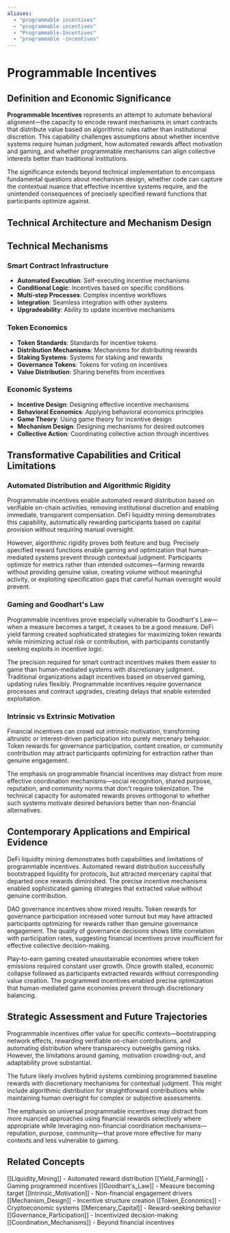 ```yaml
---
aliases:
  - "programmable incentives"
  - "programmable-incentives"
  - "Programmable-Incentives"
  - "programmable -incentives"
---
```


# Programmable Incentives

## Definition and Economic Significance

**Programmable Incentives** represents an attempt to automate behavioral alignment—the capacity to encode reward mechanisms in smart contracts that distribute value based on algorithmic rules rather than institutional discretion. This capability challenges assumptions about whether incentive systems require human judgment, how automated rewards affect motivation and gaming, and whether programmable mechanisms can align collective interests better than traditional institutions.

The significance extends beyond technical implementation to encompass fundamental questions about mechanism design, whether code can capture the contextual nuance that effective incentive systems require, and the unintended consequences of precisely specified reward functions that participants optimize against.

## Technical Architecture and Mechanism Design

## Technical Mechanisms

### Smart Contract Infrastructure
- **Automated Execution**: Self-executing incentive mechanisms
- **Conditional Logic**: Incentives based on specific conditions
- **Multi-step Processes**: Complex incentive workflows
- **Integration**: Seamless integration with other systems
- **Upgradeability**: Ability to update incentive mechanisms

### Token Economics
- **Token Standards**: Standards for incentive tokens
- **Distribution Mechanisms**: Mechanisms for distributing rewards
- **Staking Systems**: Systems for staking and rewards
- **Governance Tokens**: Tokens for voting on incentives
- **Value Distribution**: Sharing benefits from incentives

### Economic Systems
- **Incentive Design**: Designing effective incentive mechanisms
- **Behavioral Economics**: Applying behavioral economics principles
- **Game Theory**: Using game theory for incentive design
- **Mechanism Design**: Designing mechanisms for desired outcomes
- **Collective Action**: Coordinating collective action through incentives

## Transformative Capabilities and Critical Limitations

### Automated Distribution and Algorithmic Rigidity

Programmable incentives enable automated reward distribution based on verifiable on-chain activities, removing institutional discretion and enabling immediate, transparent compensation. DeFi liquidity mining demonstrates this capability, automatically rewarding participants based on capital provision without requiring manual oversight.

However, algorithmic rigidity proves both feature and bug. Precisely specified reward functions enable gaming and optimization that human-mediated systems prevent through contextual judgment. Participants optimize for metrics rather than intended outcomes—farming rewards without providing genuine value, creating volume without meaningful activity, or exploiting specification gaps that careful human oversight would prevent.

### Gaming and Goodhart's Law

Programmable incentives prove especially vulnerable to Goodhart's Law—when a measure becomes a target, it ceases to be a good measure. DeFi yield farming created sophisticated strategies for maximizing token rewards while minimizing actual risk or contribution, with participants constantly seeking exploits in incentive logic.

The precision required for smart contract incentives makes them easier to game than human-mediated systems with discretionary judgment. Traditional organizations adapt incentives based on observed gaming, updating rules flexibly. Programmable incentives require governance processes and contract upgrades, creating delays that enable extended exploitation.

### Intrinsic vs Extrinsic Motivation

Financial incentives can crowd out intrinsic motivation, transforming altruistic or interest-driven participation into purely mercenary behavior. Token rewards for governance participation, content creation, or community contribution may attract participants optimizing for extraction rather than genuine engagement.

The emphasis on programmable financial incentives may distract from more effective coordination mechanisms—social recognition, shared purpose, reputation, and community norms that don't require tokenization. The technical capacity for automated rewards proves orthogonal to whether such systems motivate desired behaviors better than non-financial alternatives.

## Contemporary Applications and Empirical Evidence

DeFi liquidity mining demonstrates both capabilities and limitations of programmable incentives. Automated reward distribution successfully bootstrapped liquidity for protocols, but attracted mercenary capital that departed once rewards diminished. The precise incentive mechanisms enabled sophisticated gaming strategies that extracted value without genuine contribution.

DAO governance incentives show mixed results. Token rewards for governance participation increased voter turnout but may have attracted participants optimizing for rewards rather than genuine governance engagement. The quality of governance decisions shows little correlation with participation rates, suggesting financial incentives prove insufficient for effective collective decision-making.

Play-to-earn gaming created unsustainable economies where token emissions required constant user growth. Once growth stalled, economic collapse followed as participants extracted rewards without corresponding value creation. The programmed incentives enabled precise optimization that human-mediated game economies prevent through discretionary balancing.

## Strategic Assessment and Future Trajectories

Programmable incentives offer value for specific contexts—bootstrapping network effects, rewarding verifiable on-chain contributions, and automating distribution where transparency outweighs gaming risks. However, the limitations around gaming, motivation crowding-out, and adaptability prove substantial.

The future likely involves hybrid systems combining programmed baseline rewards with discretionary mechanisms for contextual judgment. This might include algorithmic distribution for straightforward contributions while maintaining human oversight for complex or subjective assessments.

The emphasis on universal programmable incentives may distract from more nuanced approaches using financial rewards selectively where appropriate while leveraging non-financial coordination mechanisms—reputation, purpose, community—that prove more effective for many contexts and less vulnerable to gaming.

## Related Concepts

[[Liquidity_Mining]] - Automated reward distribution
[[Yield_Farming]] - Gaming programmed incentives
[[Goodhart's_Law]] - Measure becoming target
[[Intrinsic_Motivation]] - Non-financial engagement drivers
[[Mechanism_Design]] - Incentive structure creation
[[Token_Economics]] - Cryptoeconomic systems
[[Mercenary_Capital]] - Reward-seeking behavior
[[Governance_Participation]] - Incentivized decision-making
[[Coordination_Mechanisms]] - Beyond financial incentives